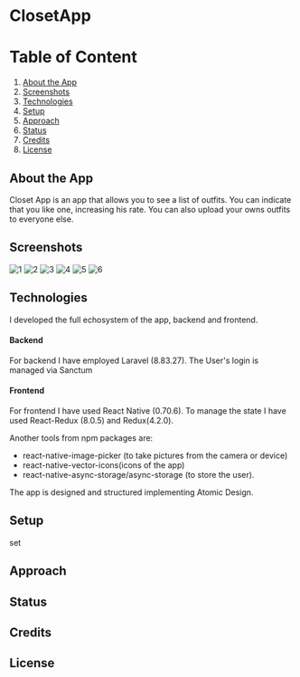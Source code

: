 # ClosetApp


# Table of Content

1. [About the App](#about-the-App)
2. [Screenshots](#screenshots)
3. [Technologies](#technologies)
4. [Setup](#setup)
5. [Approach](#approach)
6. [Status](#status)
7. [Credits](#credits)
8. [License](#license)
## About the App
Closet App is an app that allows you to see a list of outfits. You can indicate that you like one, increasing his rate.
You can also upload your owns outfits to everyone else.
## Screenshots

![1](https://user-images.githubusercontent.com/17196544/214155622-490fdc9e-49b2-40c2-951c-32905d3d244e.png)
![2](https://user-images.githubusercontent.com/17196544/214155627-e5ef17e8-ccda-4a61-a09b-52f863911dfe.png)
![3](https://user-images.githubusercontent.com/17196544/214155629-9c02b585-cc28-408b-9f7f-6f1512ff07fe.png)
![4](https://user-images.githubusercontent.com/17196544/214155633-f0fde0f1-3f4c-403e-8a15-9a7ce5d1887c.png)
![5](https://user-images.githubusercontent.com/17196544/214155642-6a4cccf2-c771-436f-af4d-c2ff9c275f17.png)
![6](https://user-images.githubusercontent.com/17196544/214155646-e08e5abf-ae4e-441c-959f-a5a02399c23a.png)


## Technologies
I developed the full echosystem of the app, backend and frontend.

#### Backend

For backend I have employed Laravel (8.83.27). The User's login is managed via Sanctum

#### Frontend

For frontend I have used React Native (0.70.6). To manage the state I have used React-Redux (8.0.5) and Redux(4.2.0). 

Another tools from npm packages are: 
- react-native-image-picker (to take pictures from the camera or device)
-  react-native-vector-icons(icons of the app)
-   react-native-async-storage/async-storage (to store the user). 

The app is designed and structured implementing Atomic Design.
## Setup
set
## Approach
## Status
## Credits
## License
